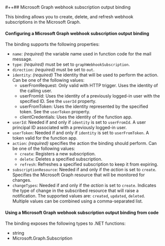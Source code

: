 #++## Microsoft Graph webhook subscription output binding

This binding allows you to create, delete, and refresh webhook subscriptions in the Microsoft Graph.

#### Configuring a Microsoft Graph webhook subscription output binding

The binding supports the following properties:

- `name`: *(required)* the variable name used in function code for the mail message.
- `type`: *(required)* must be set to `graphWebhookSubscription`.
- `direction`: *(required)* must be set to `out`.
- `identity`: *(required)* The identity that will be used to perform the action. Can be one of the following values:
  - userFromRequest: Only valid with HTTP trigger. Uses the identity of the calling user.
  - userFromId: Uses the identity of a previously logged-in user with the specified ID. See the `userId` property.
  - userFromToken: Uses the identity represented by the specified token. See the `userToken` property.
  - clientCredentials: Uses the identity of the function app.
- `userId`: Needed if and only if `identity` is set to `userFromId`. A user principal ID associated with a previously logged-in user.
- `userToken`: Needed if and only if `identity` is set to `userFromToken`. A token valid for the function app.
- `action`: *(required)* specifies the action the binding should perform. Can be one of the following values:
  - `create`: Registers a new subscription.
  - `delete`: Deletes a specified subscription.
  - `refresh`: Refreshes a specified subscription to keep it from expiring.
- `subscriptionResource`: Needed if and only if the _action_ is set to `create`. Specifies the Microsoft Graph resource that will be monitored for changes.
- `changeTypes`: Needed if and only if the _action_ is set to `create`. Indicates the type of change in the subscribed resource that will raise a notification. The supported values are: `created`, `updated`, `deleted`. Multiple values can be combined using a comma-separated list.

#### Using a Microsoft Graph webhook subscription output binding from code

The binding exposes the following types to .NET functions:
- string
- Microsoft.Graph.Subscription